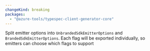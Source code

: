 ```yaml
---
changeKind: breaking
packages:
  - "@azure-tools/typespec-client-generator-core"
---
```


Split emitter options into `UnbrandedSdkEmitterOptions` and `BrandedSdkEmitterOptions`. Each flag will be exported individually, so emitters can choose which flags to support
